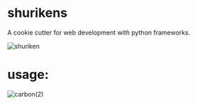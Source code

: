 # shurikens
A cookie cutter for web development with python frameworks.

![shuriken](https://user-images.githubusercontent.com/9798362/87859595-f221ee80-c953-11ea-88e7-47564be7f6ba.jpg)


# usage:
![carbon(2)](https://user-images.githubusercontent.com/9798362/87859764-33ff6480-c955-11ea-87c2-f25e70227bc3.png)
